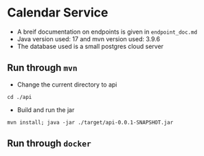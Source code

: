 # Calendar Service
- A breif documentation on endpoints is given in ``endpoint_doc.md``
- Java version used: 17 and mvn version used: 3.9.6
- The database used is a small postgres cloud server

## Run through ``mvn``
- Change the current directory to api
```
cd ./api
```
- Build and run the jar
```
mvn install; java -jar ./target/api-0.0.1-SNAPSHOT.jar
```

## Run through ``docker``
